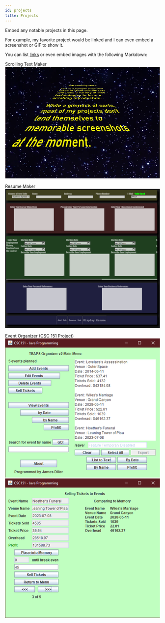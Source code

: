 ```yaml
---
id: projects
title: Projects
---
```


Embed any notable projects in this page.

For example, my favorite project would be linked and I can even embed
a screenshot or GIF to show it.

You can list [links](https://www.hashicorp.com/resources/test-driven-development-tdd-for-infrastructure)
or even embed images with the following Markdown:

Scrolling Text Maker
![Just like in the movies!](./assets/swSCROLL.jpg)

Resume Maker
![Contains 3 seperate CSS Themes](./assets/resumePretty.png)

Event Organizer (CSC 151 Project)
![TRAPS Main Menu](./assets/traps01.png)
![TRAPS Ticket Selling Screen](./assets/traps02.png)
